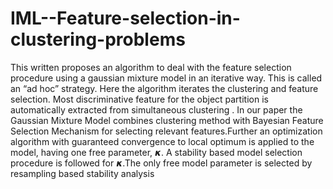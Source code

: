 # IML--Feature-selection-in-clustering-problems
This written proposes an algorithm to deal with the feature selection procedure using a
gaussian mixture model in an iterative way. This is called an “ad hoc” strategy. Here the
algorithm iterates the clustering and feature selection. Most discriminative feature for the
object partition is automatically extracted from simultaneous clustering . In our paper the
Gaussian Mixture Model combines clustering method with Bayesian Feature Selection
Mechanism for selecting relevant features.Further an optimization algorithm with
guaranteed convergence to local optimum is applied to the model, having one free
parameter, 𝞳. A stability based model selection procedure is followed for 𝞳.The only free
model parameter is selected by resampling based stability analysis
